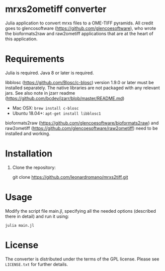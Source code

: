mrxs2ometiff converter
=====================

Julia application to convert mrxs files to a OME-TIFF pyramids.
All credit goes to glencosoftware (https://github.com/glencoesoftware), who wrote the 
bioformats2raw and raw2ometiff applications that are at the heart of this application.

Requirements
============

Julia is required.
Java 8 or later is required.

libblosc (https://github.com/Blosc/c-blosc) version 1.9.0 or later must be installed separately.
The native libraries are not packaged with any relevant jars.  See also note in jzarr readme (https://github.com/bcdev/jzarr/blob/master/README.md)

 * Mac OSX: `brew install c-blosc`
 * Ubuntu 18.04+: `apt-get install libblosc1`
 
bioformats2raw (https://github.com/glencoesoftware/bioformats2raw) and raw2ometiff (https://github.com/glencoesoftware/raw2ometiff) need to be installed and working.

Installation
============

1. Clone the repository:

    git clone https://github.com/leonardromano/mrxs2tiff.git

Usage
=====

Modify the script file main.jl, specifying all the needed options (described there in detail) and run it using:

    julia main.jl

License
=======

The converter is distributed under the terms of the GPL license.
Please see `LICENSE.txt` for further details.
